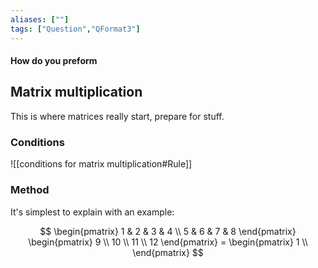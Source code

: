 ```yaml
---
aliases: [""]
tags: ["Question","QFormat3"]
---
```


#### How do you preform
## Matrix multiplication
This is where matrices really start, prepare for stuff.

### Conditions

![[conditions for matrix multiplication#Rule]]


### Method
It's simplest to explain with an example:

$$ \begin{pmatrix} 1 & 2 & 3 & 4 \\ 5 & 6 & 7 & 8 \end{pmatrix} \begin{pmatrix} 9  \\ 10 \\ 11 \\ 12 \end{pmatrix} = \begin{pmatrix} 1 \\  \end{pmatrix} $$
